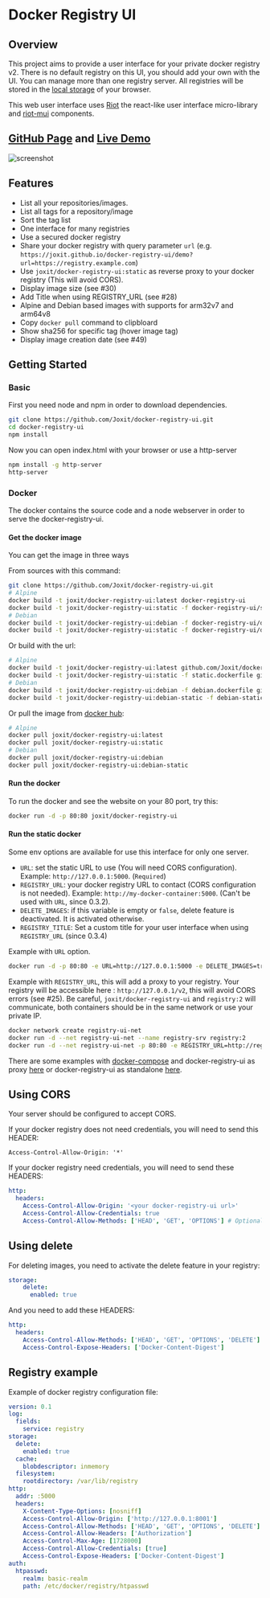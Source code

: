 # Docker Registry UI

## Overview

This project aims to provide a user interface for your private docker registry v2.
There is no default registry on this UI, you should add your own with the UI.
You can manage more than one registry server.
All registries will be stored in the [local storage](https://en.wikipedia.org/wiki/Web_storage#Local_and_session_storage) of your browser.

This web user interface uses [Riot](https://github.com/Riot/riot) the react-like user interface micro-library and [riot-mui](https://github.com/kysonic/riot-mui) components.

## [GitHub Page](https://joxit.github.io/docker-registry-ui) and [Live Demo](https://joxit.github.io/docker-registry-ui/demo/)

![screenshot](https://raw.github.com/Joxit/docker-registry-ui/master/screenshot.png "Screenshot of Docker Registry UI")

## Features

-   List all your repositories/images.
-   List all tags for a repository/image
-   Sort the tag list
-   One interface for many registries
-   Use a secured docker registry
-   Share your docker registry with query parameter `url` (e.g. `https://joxit.github.io/docker-registry-ui/demo?url=https://registry.example.com`)
-   Use `joxit/docker-registry-ui:static` as reverse proxy to your docker registry (This will avoid CORS).
-   Display image size (see #30)
-   Add Title when using REGISTRY_URL (see #28)
-   Alpine and Debian based images with supports for arm32v7 and arm64v8
-   Copy `docker pull` command to clipbloard
-   Show sha256 for specific tag (hover image tag)
-   Display image creation date (see #49)

## Getting Started

### Basic

First you need node and npm in order to download dependencies.

```sh
git clone https://github.com/Joxit/docker-registry-ui.git
cd docker-registry-ui
npm install
```

Now you can open index.html with your browser or use a http-server

```sh
npm install -g http-server
http-server
```

### Docker

The docker contains the source code and a node webserver in order to serve the docker-registry-ui.

#### Get the docker image

You can get the image in three ways

From sources with this command:

```sh
git clone https://github.com/Joxit/docker-registry-ui.git
# Alpine
docker build -t joxit/docker-registry-ui:latest docker-registry-ui
docker build -t joxit/docker-registry-ui:static -f docker-registry-ui/static.dockerfile docker-registry-ui
# Debian
docker build -t joxit/docker-registry-ui:debian -f docker-registry-ui/debian.dockerfile docker-registry-ui
docker build -t joxit/docker-registry-ui:static -f docker-registry-ui/debian-static.dockerfile docker-registry-ui
```

Or build with the url:

```sh
# Alpine
docker build -t joxit/docker-registry-ui:latest github.com/Joxit/docker-registry-ui
docker build -t joxit/docker-registry-ui:static -f static.dockerfile github.com/Joxit/docker-registry-ui
# Debian
docker build -t joxit/docker-registry-ui:debian -f debian.dockerfile github.com/Joxit/docker-registry-ui
docker build -t joxit/docker-registry-ui:debian-static -f debian-static.dockerfile github.com/Joxit/docker-registry-ui
```

Or pull the image from [docker hub](https://hub.docker.com/r/joxit/docker-registry-ui/):

```sh
# Alpine
docker pull joxit/docker-registry-ui:latest
docker pull joxit/docker-registry-ui:static
# Debian
docker pull joxit/docker-registry-ui:debian
docker pull joxit/docker-registry-ui:debian-static
```

#### Run the docker

To run the docker and see the website on your 80 port, try this:

```sh
docker run -d -p 80:80 joxit/docker-registry-ui
```

#### Run the static docker

Some env options are available for use this interface for only one server.

-   `URL`: set the static URL to use (You will need CORS configuration). Example: `http://127.0.0.1:5000`. (`Required`)
-   `REGISTRY_URL`: your docker registry URL to contact (CORS configuration is not needed). Example: `http://my-docker-container:5000`. (Can't be used with `URL`, since 0.3.2).
-   `DELETE_IMAGES`: if this variable is empty or `false`, delete feature is deactivated. It is activated otherwise.
-   `REGISTRY_TITLE`: Set a custom title for your user interface when using `REGISTRY_URL` (since 0.3.4)

Example with `URL` option.

```sh
docker run -d -p 80:80 -e URL=http://127.0.0.1:5000 -e DELETE_IMAGES=true joxit/docker-registry-ui:static
```

Example with `REGISTRY_URL`, this will add a proxy to your registry.
Your registry will be accessible here : `http://127.0.0.1/v2`, this will avoid CORS errors (see #25).
Be careful, `joxit/docker-registry-ui` and `registry:2` will communicate, both containers should be in the same network or use your private IP.

```sh
docker network create registry-ui-net
docker run -d --net registry-ui-net --name registry-srv registry:2
docker run -d --net registry-ui-net -p 80:80 -e REGISTRY_URL=http://registry-srv:5000 -e DELETE_IMAGES=true -e REGISTRY_TITLE="My registry" joxit/docker-registry-ui:static
```

There are some examples with [docker-compose](https://docs.docker.com/compose/) and docker-registry-ui as proxy [here](https://github.com/Joxit/docker-registry-ui/tree/master/examples/ui-as-proxy/) or docker-registry-ui as standalone [here](https://github.com/Joxit/docker-registry-ui/tree/master/examples/ui-as-standalone/).

## Using CORS

Your server should be configured to accept CORS.

If your docker registry does not need credentials, you will need to send this HEADER:

    Access-Control-Allow-Origin: '*'

If your docker registry need credentials, you will need to send these HEADERS:

```yml
http:
  headers:
    Access-Control-Allow-Origin: '<your docker-registry-ui url>'
    Access-Control-Allow-Credentials: true
    Access-Control-Allow-Methods: ['HEAD', 'GET', 'OPTIONS'] # Optional
```

## Using delete

For deleting images, you need to activate the delete feature in your registry:

```yml
storage:
    delete:
      enabled: true
```

And you need to add these HEADERS:

```yml
http:
  headers:
    Access-Control-Allow-Methods: ['HEAD', 'GET', 'OPTIONS', 'DELETE']
    Access-Control-Expose-Headers: ['Docker-Content-Digest']
```

## Registry example

Example of docker registry configuration file:

```yml
version: 0.1
log:
  fields:
    service: registry
storage:
  delete:
    enabled: true
  cache:
    blobdescriptor: inmemory
  filesystem:
    rootdirectory: /var/lib/registry
http:
  addr: :5000
  headers:
    X-Content-Type-Options: [nosniff]
    Access-Control-Allow-Origin: ['http://127.0.0.1:8001']
    Access-Control-Allow-Methods: ['HEAD', 'GET', 'OPTIONS', 'DELETE']
    Access-Control-Allow-Headers: ['Authorization']
    Access-Control-Max-Age: [1728000]
    Access-Control-Allow-Credentials: [true]
    Access-Control-Expose-Headers: ['Docker-Content-Digest']
auth:
  htpasswd:
    realm: basic-realm
    path: /etc/docker/registry/htpasswd
```
